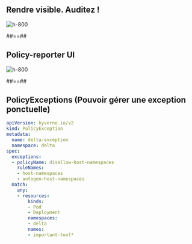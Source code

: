 <!-- .slide: class="flex-row center" data-background="./assets/volcamp/bkgnd-main2.png"-->
## Rendre visible. Auditez !
![h-800](./assets/techready/popeye.png)

##==##
<!-- .slide: class="flex-row center" data-background="./assets/volcamp/bkgnd-main2.png"-->
## Policy-reporter UI
![h-800](./assets/techready/policy-reporter.png)

##==##
<!-- .slide: class="with-code-dark max-height" data-background="./assets/volcamp/bkgnd-main2.png"-->
## PolicyExceptions (Pouvoir gérer une exception ponctuelle)
```yaml
apiVersion: kyverno.io/v2
kind: PolicyException
metadata:
  name: delta-exception
  namespace: delta
spec:
  exceptions:
  - policyName: disallow-host-namespaces
    ruleNames:
    - host-namespaces
    - autogen-host-namespaces
  match:
    any:
    - resources:
        kinds:
        - Pod
        - Deployment
        namespaces:
        - delta
        names:
        - important-tool*
```

